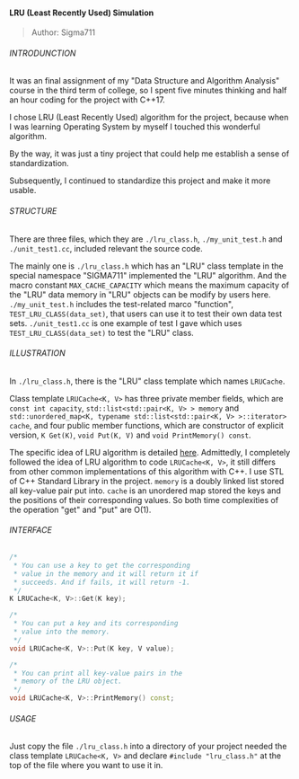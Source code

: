 #### LRU (Least Recently Used) Simulation

> Author: Sigma711

###### INTRODUNCTION

It was an final assignment of my "Data Structure and Algorithm Analysis" course in the third term of college, so I spent
five minutes thinking and half an hour coding for the project with C++17.

I chose LRU (Least Recently Used) algorithm for the project, because when I was learning Operating System by myself I
touched this wonderful algorithm.

By the way, it was just a tiny project that could help me establish a sense of standardization.

Subsequently, I continued to standardize this project and make it more usable.

###### STRUCTURE

There are three files, which they are `./lru_class.h`, `./my_unit_test.h` and `./unit_test1.cc`, included relevant the source code.

The mainly one is `./lru_class.h` which has an "LRU" class template in the special namespace "SIGMA711" implemented the "LRU" algorithm. And the macro constant `MAX_CACHE_CAPACITY` which means the maximum capacity of the "LRU" data memory in "LRU" objects can be modify by users here. `./my_unit_test.h` includes the test-related marco "function", `TEST_LRU_CLASS(data_set)`, that users can use it to test their own data test sets. `./unit_test1.cc` is one example of test I gave which uses `TEST_LRU_CLASS(data_set)` to test the "LRU" class.

###### ILLUSTRATION

In `./lru_class.h`, there is the "LRU" class template which names `LRUCache`.

Class template `LRUCache<K, V>` has three private member fields, which are `const int capacity`, `std::list<std::pair<K, V> > memory` and `std::unordered_map<K, typename std::list<std::pair<K, V> >::iterator> cache`, and four public member functions, which are constructor of explicit version, `K Get(K)`, `void Put(K, V)` and `void PrintMemory() const`.

The specific idea of LRU algorithm is detailed [here](https://en.wikipedia.org/wiki/Cache_replacement_policies#Least_recently_used_(LRU)). Admittedly, I completely followed the idea of LRU algorithm to code `LRUCache<K, V>`, it still differs from other common implementations of this algorithm with C++. I use STL of C++ Standard Library in the project. `memory` is a doubly linked list stored all key-value pair put into. `cache` is an unordered map stored the keys and the positions of their corresponding values. So both time complexities of the operation "get" and "put" are O(1).

###### INTERFACE
```cpp
/*
 * You can use a key to get the corresponding
 * value in the memory and it will return it if
 * succeeds. And if fails, it will return -1.
 */
K LRUCache<K, V>::Get(K key);

/*
 * You can put a key and its corresponding
 * value into the memory.
 */
void LRUCache<K, V>::Put(K key, V value);

/*
 * You can print all key-value pairs in the
 * memory of the LRU object.
 */
void LRUCache<K, V>::PrintMemory() const;
```

###### USAGE

Just copy the file `./lru_class.h` into a directory of your project needed the class template `LRUCache<K, V>` and declare `#include "lru_class.h"` at the top of the file where you want to use it in.
